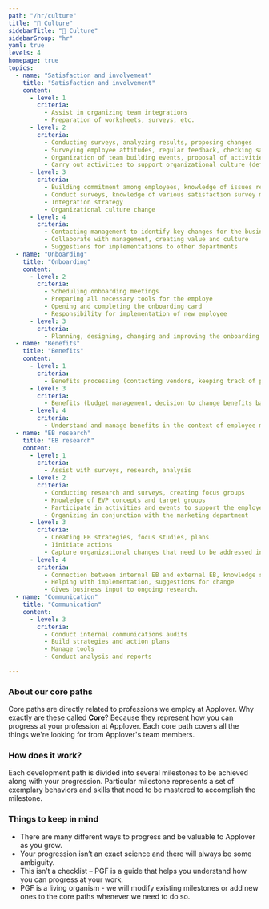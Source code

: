 ```yaml
---
path: "/hr/culture"
title: "🎎 Culture"
sidebarTitle: "🎎 Culture"
sidebarGroup: "hr"
yaml: true
levels: 4
homepage: true
topics:
  - name: "Satisfaction and involvement"
    title: "Satisfaction and involvement"
    content:
      - level: 1
        criteria:
          - Assist in organizing team integrations
          - Preparation of worksheets, surveys, etc.
      - level: 2
        criteria:
          - Conducting surveys, analyzing results, proposing changes 
          - Surveying employee attitudes, regular feedback, checking satisfaction levels (surveys, calls, coffee), preparing worksheets, surveys, etc.
          - Organization of team building events, proposal of activities
          - Carry out activities to support organizational culture (definition, organization of events, research, value support) 
      - level: 3
        criteria:
          - Building commitment among employees, knowledge of issues related to motivation and satisfaction, ability to implement them in practice
          - Conduct surveys, knowledge of various satisfaction survey methods, analysis of results, proposal of tools
          - Integration strategy
          - Organizational culture change
      - level: 4
        criteria:
          - Contacting management to identify key changes for the business
          - Collaborate with management, creating value and culture
          - Suggestions for implementations to other departments
  - name: "Onboarding"
    title: "Onboarding"
    content:
      - level: 2
        criteria:
          - Scheduling onboarding meetings
          - Preparing all necessary tools for the employe
          - Opening and completing the onboarding card
          - Responsibility for implementation of new employee
      - level: 3
        criteria:
          - Planning, designing, changing and improving the onboarding process
  - name: "Benefits"
    title: "Benefits"
    content:
      - level: 1
        criteria:
          - Benefits processing (contacting vendors, keeping track of payments, submitting invoices, collecting employees requests)
      - level: 3
        criteria:
          - Benefits (budget management, decision to change benefits based on company-wide research, proposals for change)
      - level: 4
        criteria:
          - Understand and manage benefits in the context of employee motivation and organizational culture
  - name: "EB research"
    title: "EB research"
    content:
      - level: 1
        criteria:
          - Assist with surveys, research, analysis
      - level: 2
        criteria:
          - Conducting research and surveys, creating focus groups
          - Knowledge of EVP concepts and target groups
          - Participate in activities and events to support the employer brand
          - Organizing in conjunction with the marketing department
      - level: 3
        criteria:
          - Creating EB strategies, focus studies, plans
          - Iinitiate actions
          - Capture organizational changes that need to be addressed in communications
      - level: 4
        criteria:
          - Connection between internal EB and external EB, knowledge sharing with marketing
          - Helping with implementation, suggestions for change
          - Gives business input to ongoing research.
  - name: "Communication"
    title: "Communication"
    content:
      - level: 3
        criteria:
          - Conduct internal communications audits
          - Build strategies and action plans
          - Manage tools
          - Conduct analysis and reports

---
```

### About our core paths
Core paths are directly related to professions we employ at Applover. Why exactly are these called **Core**? Because they represent how you can progress at your profession at Applover. Each core path covers all the things we're looking for from Applover's team members.

### How does it work?
Each development path is divided into several milestones to be achieved along with your progression. Particular milestone represents a set of exemplary behaviors and skills that need to be mastered to accomplish the milestone.

### Things to keep in mind
- There are many different ways to progress and be valuable to Applover as you grow.
- Your progression isn’t an exact science and there will always be some ambiguity.
- This isn’t a checklist – PGF is a guide that helps you understand how you can progress at your work.
- PGF is a living organism - we will modify existing milestones or add new ones to the core paths whenever we need to do so.
